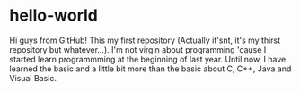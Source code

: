 # hello-world 

Hi guys from GitHub!
This my first repository (Actually it'snt, it's my thirst repository but whatever...). 
I'm not virgin about programming 'cause I started learn programmming at the beginning of last year.
Until now, I have learned the basic and a little bit more than the basic about C, C++, Java and Visual Basic.
